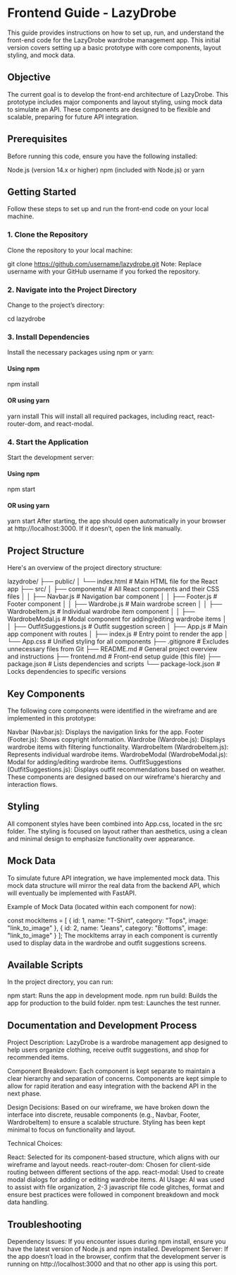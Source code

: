 # Frontend Guide - LazyDrobe
This guide provides instructions on how to set up, run, and understand the front-end code for the LazyDrobe wardrobe management app. This initial version covers setting up a basic prototype with core components, layout styling, and mock data.

## Objective
The current goal is to develop the front-end architecture of LazyDrobe. This prototype includes major components and layout styling, using mock data to simulate an API. These components are designed to be flexible and scalable, preparing for future API integration.

## Prerequisites
Before running this code, ensure you have the following installed:

Node.js (version 14.x or higher)
npm (included with Node.js) or yarn

## Getting Started
Follow these steps to set up and run the front-end code on your local machine.

### 1. Clone the Repository
Clone the repository to your local machine:

git clone https://github.com/username/lazydrobe.git
Note: Replace username with your GitHub username if you forked the repository.

### 2. Navigate into the Project Directory
Change to the project’s directory:

cd lazydrobe
### 3. Install Dependencies
Install the necessary packages using npm or yarn:


#### Using npm
npm install

#### OR using yarn
yarn install
This will install all required packages, including react, react-router-dom, and react-modal.

### 4. Start the Application
Start the development server:

#### Using npm
npm start

#### OR using yarn
yarn start
After starting, the app should open automatically in your browser at http://localhost:3000. If it doesn’t, open the link manually.

## Project Structure
Here's an overview of the project directory structure:

lazydrobe/
├── public/
│   └── index.html               # Main HTML file for the React app
├── src/
│   ├── components/              # All React components and their CSS files
│   │   ├── Navbar.js            # Navigation bar component
│   │   ├── Footer.js            # Footer component
│   │   ├── Wardrobe.js          # Main wardrobe screen
│   │   ├── WardrobeItem.js      # Individual wardrobe item component
│   │   ├── WardrobeModal.js     # Modal component for adding/editing wardrobe items
│   │   ├── OutfitSuggestions.js # Outfit suggestion screen
│   ├── App.js                   # Main app component with routes
│   ├── index.js                 # Entry point to render the app
│   └── App.css                  # Unified styling for all components
├── .gitignore                   # Excludes unnecessary files from Git
├── README.md                    # General project overview and instructions
├── frontend.md                  # Front-end setup guide (this file)
├── package.json                 # Lists dependencies and scripts
└── package-lock.json            # Locks dependencies to specific versions

## Key Components
The following core components were identified in the wireframe and are implemented in this prototype:

Navbar (Navbar.js): Displays the navigation links for the app.
Footer (Footer.js): Shows copyright information.
Wardrobe (Wardrobe.js): Displays wardrobe items with filtering functionality.
WardrobeItem (WardrobeItem.js): Represents individual wardrobe items.
WardrobeModal (WardrobeModal.js): Modal for adding/editing wardrobe items.
OutfitSuggestions (OutfitSuggestions.js): Displays outfit recommendations based on weather.
These components are designed based on our wireframe's hierarchy and interaction flows.

## Styling
All component styles have been combined into App.css, located in the src folder. The styling is focused on layout rather than aesthetics, using a clean and minimal design to emphasize functionality over appearance.

## Mock Data
To simulate future API integration, we have implemented mock data. This mock data structure will mirror the real data from the backend API, which will eventually be implemented with FastAPI.

Example of Mock Data (located within each component for now):


const mockItems = [
  { id: 1, name: "T-Shirt", category: "Tops", image: "link_to_image" },
  { id: 2, name: "Jeans", category: "Bottoms", image: "link_to_image" }
];
The mockItems array in each component is currently used to display data in the wardrobe and outfit suggestions screens.

## Available Scripts
In the project directory, you can run:

npm start: Runs the app in development mode.
npm run build: Builds the app for production to the build folder.
npm test: Launches the test runner.

## Documentation and Development Process
Project Description: LazyDrobe is a wardrobe management app designed to help users organize clothing, receive outfit suggestions, and shop for recommended items.

Component Breakdown: Each component is kept separate to maintain a clear hierarchy and separation of concerns. Components are kept simple to allow for rapid iteration and easy integration with the backend API in the next phase.

Design Decisions: Based on our wireframe, we have broken down the interface into discrete, reusable components (e.g., Navbar, Footer, WardrobeItem) to ensure a scalable structure. Styling has been kept minimal to focus on functionality and layout.

Technical Choices:

React: Selected for its component-based structure, which aligns with our wireframe and layout needs.
react-router-dom: Chosen for client-side routing between different sections of the app.
react-modal: Used to create modal dialogs for adding or editing wardrobe items.
AI Usage: AI was used to assist with file organization, 2-3 javascript file code glitches, format and ensure best practices were followed in component breakdown and mock data handling.

## Troubleshooting
Dependency Issues: If you encounter issues during npm install, ensure you have the latest version of Node.js and npm installed.
Development Server: If the app doesn’t load in the browser, confirm that the development server is running on http://localhost:3000 and that no other app is using this port.
